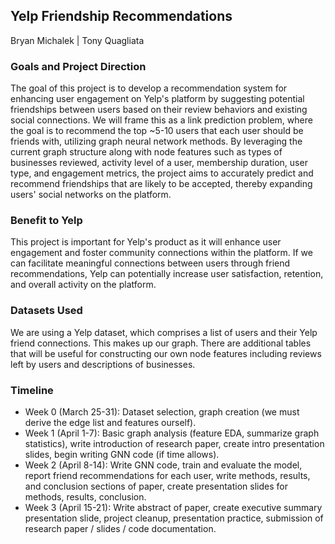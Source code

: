 ## Yelp Friendship Recommendations
Bryan Michalek | Tony Quagliata
### Goals and Project Direction
The goal of this project is to develop a recommendation system for enhancing user engagement on Yelp's platform by suggesting potential friendships between users based on their review behaviors and existing social connections. We will frame this as a link prediction problem, where the goal is to recommend the top ~5-10 users that each user should be friends with, utilizing graph neural network methods. By leveraging the current graph structure along with node features such as types of businesses reviewed, activity level of a user, membership duration, user type, and engagement metrics, the project aims to accurately predict and recommend friendships that are likely to be accepted, thereby expanding users' social networks on the platform.

### Benefit to Yelp
This project is important for Yelp's product as it will enhance user engagement and foster community connections within the platform. If we can facilitate meaningful connections between users through friend recommendations, Yelp can potentially increase user satisfaction, retention, and overall activity on the platform.

### Datasets Used
We are using a Yelp dataset, which comprises a list of users and their Yelp friend connections. This makes up our graph. There are additional tables that will be useful for constructing our own node features including reviews left by users and descriptions of businesses.

### Timeline
* Week 0 (March 25-31): Dataset selection, graph creation (we must derive the edge list and features ourself).
* Week 1 (April 1-7): Basic graph analysis (feature EDA, summarize graph statistics), write introduction of research paper, create intro presentation slides, begin writing GNN code (if time allows).
* Week 2 (April 8-14): Write GNN code, train and evaluate the model, report friend recommendations for each user, write methods, results, and conclusion sections of paper, create presentation slides for methods, results, conclusion.
* Week 3 (April 15-21): Write abstract of paper, create executive summary presentation slide, project cleanup, presentation practice, submission of research paper / slides / code documentation.
